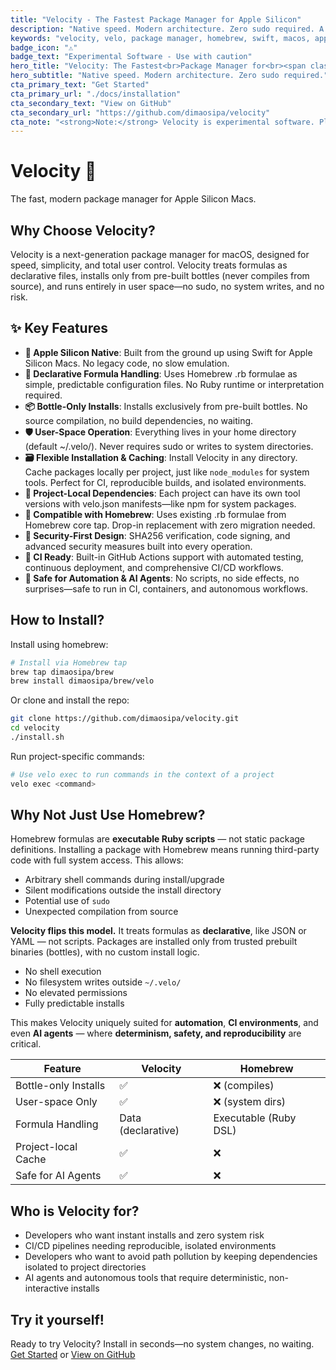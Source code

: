 ```yaml
---
title: "Velocity - The Fastest Package Manager for Apple Silicon"
description: "Native speed. Modern architecture. Zero sudo required. A lightning-fast package manager built exclusively for Apple Silicon."
keywords: "velocity, velo, package manager, homebrew, swift, macos, apple silicon, m1, m2, m3, m4"
badge_icon: "⚠️"
badge_text: "Experimental Software - Use with caution"
hero_title: "Velocity: The Fastest<br>Package Manager for<br><span class=\"hero-title-accent\">Apple Silicon</span>"
hero_subtitle: "Native speed. Modern architecture. Zero sudo required."
cta_primary_text: "Get Started"
cta_primary_url: "./docs/installation"
cta_secondary_text: "View on GitHub"
cta_secondary_url: "https://github.com/dimaosipa/velocity"
cta_note: "<strong>Note:</strong> Velocity is experimental software. Please test thoroughly before using in production environments."
---
```


# Velocity 🚀

The fast, modern package manager for Apple Silicon Macs.

## Why Choose Velocity?

Velocity is a next-generation package manager for macOS, designed for speed, simplicity, and total user control. Velocity treats formulas as declarative files, installs only from pre-built bottles (never compiles from source), and runs entirely in user space—no sudo, no system writes, and no risk.

## ✨ Key Features

- **🔋 Apple Silicon Native**: Built from the ground up using Swift for Apple Silicon Macs. No legacy code, no slow emulation.
- **📝 Declarative Formula Handling**: Uses Homebrew .rb formulae as simple, predictable configuration files. No Ruby runtime or interpretation required.
- **📦 Bottle-Only Installs**: Installs exclusively from pre-built bottles. No source compilation, no build dependencies, no waiting.
- **🛡️ User-Space Operation**: Everything lives in your home directory (default \~/.velo/). Never requires sudo or writes to system directories.
- **🗃️ Flexible Installation & Caching**: Install Velocity in any directory. Cache packages locally per project, just like `node_modules` for system tools. Perfect for CI, reproducible builds, and isolated environments.
- **💼 Project-Local Dependencies**: Each project can have its own tool versions with velo.json manifests—like npm for system packages.
- **🔄 Compatible with Homebrew**: Uses existing .rb formulae from Homebrew core tap. Drop-in replacement with zero migration needed.
- **🔐 Security-First Design**: SHA256 verification, code signing, and advanced security measures built into every operation.
- **🤖 CI Ready**: Built-in GitHub Actions support with automated testing, continuous deployment, and comprehensive CI/CD workflows.
- **🧠 Safe for Automation & AI Agents**: No scripts, no side effects, no surprises—safe to run in CI, containers, and autonomous workflows.

## How to Install? 

Install using homebrew:

```sh
# Install via Homebrew tap
brew tap dimaosipa/brew
brew install dimaosipa/brew/velo
```

Or clone and install the repo:

```sh
git clone https://github.com/dimaosipa/velocity.git
cd velocity
./install.sh
```

Run project-specific commands:

```sh
# Use velo exec to run commands in the context of a project
velo exec <command>
```

## Why Not Just Use Homebrew?

Homebrew formulas are **executable Ruby scripts** — not static package definitions. Installing a package with Homebrew means running third-party code with full system access. This allows:

- Arbitrary shell commands during install/upgrade
- Silent modifications outside the install directory
- Potential use of `sudo`
- Unexpected compilation from source

**Velocity flips this model.** It treats formulas as **declarative**, like JSON or YAML — not scripts. Packages are installed only from trusted prebuilt binaries (bottles), with no custom install logic.

- No shell execution
- No filesystem writes outside `~/.velo/`
- No elevated permissions
- Fully predictable installs

This makes Velocity uniquely suited for **automation**, **CI environments**, and even **AI agents** — where **determinism, safety, and reproducibility** are critical.

| Feature              | Velocity        | Homebrew        |
| -------------------- | --------------- | --------------- |
| Bottle-only Installs | ✅               | ❌ (compiles)    |
| User-space Only      | ✅               | ❌ (system dirs) |
| Formula Handling     | Data (declarative) | Executable (Ruby DSL)|
| Project-local Cache  | ✅               | ❌               |
| Safe for AI Agents   | ✅               | ❌               |

## Who is Velocity for?

- Developers who want instant installs and zero system risk
- CI/CD pipelines needing reproducible, isolated environments
- Developers who want to avoid path pollution by keeping dependencies isolated to project directories
- AI agents and autonomous tools that require deterministic, non-interactive installs

## Try it yourself!

Ready to try Velocity? Install in seconds—no system changes, no waiting. [Get Started](./docs/installation) or [View on GitHub](https://github.com/dimaosipa/velocity)